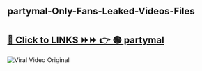 
 ## partymal-Only-Fans-Leaked-Videos-Files

# <h2><a href="https://mediaupload.pro?partymal">🔗 Click to LINKS ⏩⏩ 👉 🟢 partymal </a></h2>

<a href="https://mediaupload.pro?partymal" rel="nofollow" data-target="animated-image.originalLink"><img src="https://i.ibb.co.com/xMMVF88/686577567.gif" alt="Viral Video Original" style="max-width: 100%; display: inline-block;" data-target="animated-image.originalImage"></a>